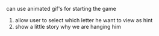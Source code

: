 can use animated gif's for starting the game
1. allow user to select which letter he want to view as hint
2. show a little story why we are hanging him
